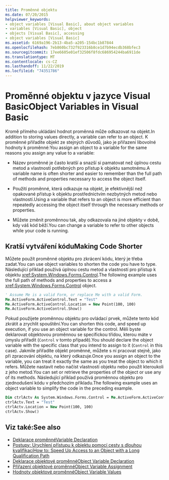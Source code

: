```yaml
---
title: Proměnné objektu
ms.date: 07/20/2015
helpviewer_keywords:
- object variables [Visual Basic], about object variables
- variables [Visual Basic], object
- objects [Visual Basic], accessing
- object variables [Visual Basic]
ms.assetid: 6169a196-2b13-4ba5-a205-154bc1b87844
ms.openlocfilehash: 7eb860bc732f923316b8ce1d7b94ecdb368bfec3
ms.sourcegitcommit: 17ee6605e01ef32506f8fdc686954244ba6911de
ms.translationtype: MT
ms.contentlocale: cs-CZ
ms.lasthandoff: 11/22/2019
ms.locfileid: "74351786"
---
```

# <a name="object-variables-in-visual-basic"></a><span data-ttu-id="6b80b-102">Proměnné objektu v jazyce Visual Basic</span><span class="sxs-lookup"><span data-stu-id="6b80b-102">Object Variables in Visual Basic</span></span>

<span data-ttu-id="6b80b-103">Kromě přímého ukládání hodnot proměnná může odkazovat na objekt.</span><span class="sxs-lookup"><span data-stu-id="6b80b-103">In addition to storing values directly, a variable can refer to an object.</span></span> <span data-ttu-id="6b80b-104">K proměnné přiřadíte objekt ze stejných důvodů, jako je přiřazení libovolné hodnoty k proměnné:</span><span class="sxs-lookup"><span data-stu-id="6b80b-104">You assign an object to a variable for the same reasons you assign any value to a variable:</span></span>

- <span data-ttu-id="6b80b-105">Název proměnné je často kratší a snazší si pamatovat než úplnou cestu metod a vlastností potřebných pro přístup k objektu samotnému.</span><span class="sxs-lookup"><span data-stu-id="6b80b-105">A variable name is often shorter and easier to remember than the full path of methods and properties necessary to access the object itself.</span></span>

- <span data-ttu-id="6b80b-106">Použití proměnné, která odkazuje na objekt, je efektivnější než opakované přístup k objektu prostřednictvím nezbytných metod nebo vlastností.</span><span class="sxs-lookup"><span data-stu-id="6b80b-106">Using a variable that refers to an object is more efficient than repeatedly accessing the object itself through the necessary methods or properties.</span></span>

- <span data-ttu-id="6b80b-107">Můžete změnit proměnnou tak, aby odkazovala na jiné objekty v době, kdy váš kód běží.</span><span class="sxs-lookup"><span data-stu-id="6b80b-107">You can change a variable to refer to other objects while your code is running.</span></span>

## <a name="making-code-shorter"></a><span data-ttu-id="6b80b-108">Kratší vytváření kódu</span><span class="sxs-lookup"><span data-stu-id="6b80b-108">Making Code Shorter</span></span>

<span data-ttu-id="6b80b-109">Můžete použít proměnné objektu pro zkrácení kódu, který je třeba zadat.</span><span class="sxs-lookup"><span data-stu-id="6b80b-109">You can use object variables to shorten the code you have to type.</span></span> <span data-ttu-id="6b80b-110">Následující příklad používá úplnou cestu metod a vlastností pro přístup k objektu <xref:System.Windows.Forms.Control>.</span><span class="sxs-lookup"><span data-stu-id="6b80b-110">The following example uses the full path of methods and properties to access a <xref:System.Windows.Forms.Control> object.</span></span>

```vb
' Assume Me is a valid Form, or replace Me with a valid Form.
Me.ActiveForm.ActiveControl.Text = "Test"
Me.ActiveForm.ActiveControl.Location = New Point(100, 100)
Me.ActiveForm.ActiveControl.Show()
```

<span data-ttu-id="6b80b-111">Pokud použijete proměnnou objektu pro ovládací prvek, můžete tento kód zkrátit a zrychlit spouštění.</span><span class="sxs-lookup"><span data-stu-id="6b80b-111">You can shorten this code, and speed up execution, if you use an object variable for the control.</span></span> <span data-ttu-id="6b80b-112">Měli byste deklarovat objektovou proměnnou se specifickou třídou, kterou máte v úmyslu přiřadit (`Control` v tomto případě).</span><span class="sxs-lookup"><span data-stu-id="6b80b-112">You should declare the object variable with the specific class that you intend to assign to it (`Control` in this case).</span></span> <span data-ttu-id="6b80b-113">Jakmile přiřadíte objekt proměnné, můžete s ní pracovat stejně, jako při zpracování objektu, na který odkazuje.</span><span class="sxs-lookup"><span data-stu-id="6b80b-113">Once you assign an object to the variable, you can treat it exactly the same as you treat the object to which it refers.</span></span> <span data-ttu-id="6b80b-114">Můžete nastavit nebo načíst vlastnosti objektu nebo použít kteroukoli z jeho metod.</span><span class="sxs-lookup"><span data-stu-id="6b80b-114">You can set or retrieve the properties of the object or use any of its methods.</span></span> <span data-ttu-id="6b80b-115">Následující příklad používá proměnnou objektu pro zjednodušení kódu v předchozím příkladu.</span><span class="sxs-lookup"><span data-stu-id="6b80b-115">The following example uses an object variable to simplify the code in the preceding example.</span></span>

```vb
Dim ctrlActv As System.Windows.Forms.Control = Me.ActiveForm.ActiveControl
ctrlActv.Text = "Test"
ctrlActv.Location = New Point(100, 100)
ctrlActv.Show()
```

## <a name="see-also"></a><span data-ttu-id="6b80b-116">Viz také:</span><span class="sxs-lookup"><span data-stu-id="6b80b-116">See also</span></span>

- [<span data-ttu-id="6b80b-117">Deklarace proměnné</span><span class="sxs-lookup"><span data-stu-id="6b80b-117">Variable Declaration</span></span>](../../../../visual-basic/programming-guide/language-features/variables/variable-declaration.md)
- [<span data-ttu-id="6b80b-118">Postupy: Urychlení přístupu k objektu pomocí cesty s dlouhou kvalifikací</span><span class="sxs-lookup"><span data-stu-id="6b80b-118">How to: Speed Up Access to an Object with a Long Qualification Path</span></span>](../../../../visual-basic/programming-guide/language-features/variables/how-to-speed-up-access-to-an-object-with-a-long-qualification-path.md)
- [<span data-ttu-id="6b80b-119">Deklarace objektové proměnné</span><span class="sxs-lookup"><span data-stu-id="6b80b-119">Object Variable Declaration</span></span>](../../../../visual-basic/programming-guide/language-features/variables/object-variable-declaration.md)
- [<span data-ttu-id="6b80b-120">Přiřazení objektové proměnné</span><span class="sxs-lookup"><span data-stu-id="6b80b-120">Object Variable Assignment</span></span>](../../../../visual-basic/programming-guide/language-features/variables/object-variable-assignment.md)
- [<span data-ttu-id="6b80b-121">Hodnoty objektové proměnné</span><span class="sxs-lookup"><span data-stu-id="6b80b-121">Object Variable Values</span></span>](../../../../visual-basic/programming-guide/language-features/variables/object-variable-values.md)
